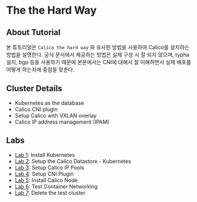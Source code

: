 # The the Hard Way 

## About Tutorial

본 튜토리얼은 `Calico the hard way` 와 유사한 방법을 사용하여 Calico를 설치하는 방법을 설명한다.
공식 문서에서 제공하는 방법은 실제 구성 시 잘 되지 않으며, typha 설치, bgp 등을 사용하기 때문에 본문에서는 CNI에 대해서 잘 이해하면서 실제 배포를 어떻게 하는지에
중점을 맞춘다.


## Cluster Details 

* Kubernetes as the database
* Calico CNI plugin
* Setup Calico with VXLAN overlay
* Calico IP address management (IPAM)

## Labs 

* [Lab 1](docs/1-Set-Up-Cluster-Without-CNI.md): Install Kubernetes
* [Lab 2](docs/2-The-Calico-Datastore.md): Setup the Calico Datastore - Kubernetes
* [Lab 3](docs/3-Configure-Calico-IP-POOLS.md): Setup Calico IP Pools
* [Lab 4](docs/4-Install-CNI-Plugin.md): Setup CNI Plugin
* [Lab 5](docs/5-Install-Calico-Node.md): Install Calico Node
* [Lab 6](docs/6-Test-Networking.md): Test Container Networking
* [Lab 7](docs/7-Cleanup.md): Delete the test cluster

